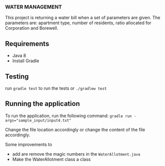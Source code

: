 ### WATER MANAGEMENT

This project is returning a water bill when a set of parameters are given. 
The parameters are: apartment type, number of residents, ratio allocated for Corporation and Borewell.

## Requirements
- Java 8
- Install Gradle

## Testing

run `gradle test` to run the tests
or `./gradlew test` 

## Running the application
To run the application, run the following command:
`gradle run -args="sample_input/input4.txt"`

Change the file location accordingly or change the content of the file accordingly.

Some improvements to 
- add are remove the magic numbers in the `WaterAllotment.java`
- Make the WaterAllotment class a class
 